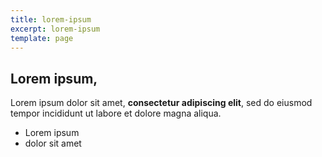 ```yaml
---
title: lorem-ipsum
excerpt: lorem-ipsum
template: page
---
```

## Lorem ipsum,

Lorem ipsum dolor sit amet, **consectetur adipiscing elit**, sed do eiusmod tempor incididunt ut labore et dolore magna aliqua.

- Lorem ipsum
- dolor sit amet